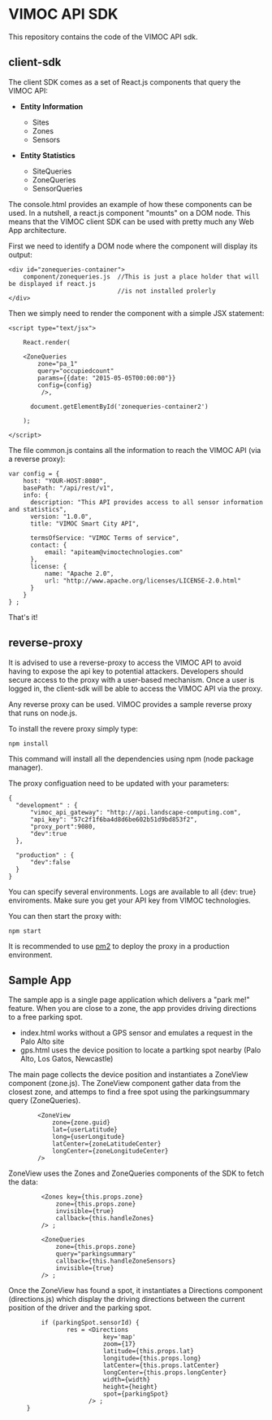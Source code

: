 # VIMOC API SDK

This repository contains the code of the VIMOC API sdk.

## client-sdk

The client SDK comes as a set of React.js components that query the VIMOC API:

* **Entity Information**
 	- Sites
 	- Zones
 	- Sensors

* **Entity Statistics**
 	- SiteQueries
 	- ZoneQueries
 	- SensorQueries

The console.html provides an example of how these components can be used. In a nutshell, a react.js component "mounts" on a DOM node. This means that the VIMOC client SDK can be used with pretty much any Web App architecture. 

First we need to identify a DOM node where the component will display its output:
```
<div id="zonequeries-container">
    component/zonequeries.js  //This is just a place holder that will be displayed if react.js 
                              //is not installed prolerly 
</div>
```

Then we simply need to render the component with a simple JSX statement:

```
<script type="text/jsx"> 

    React.render(

    <ZoneQueries 
        zone="pa_1" 
        query="occupiedcount"
        params={{date: "2015-05-05T00:00:00"}}
        config={config}
         />,
        
      document.getElementById('zonequeries-container2')

    );        

</script>
```

The file common.js contains all the information to reach the VIMOC API (via a reverse proxy):

```
var config = {
	host: "YOUR-HOST:8080", 
	basePath: "/api/rest/v1",
    info: {
      description: "This API provides access to all sensor information and statistics",
      version: "1.0.0",
      title: "VIMOC Smart City API",
      
      termsOfService: "VIMOC Terms of service",
      contact: {
          email: "apiteam@vimoctechnologies.com"
      },
      license: {
          name: "Apache 2.0",
          url: "http://www.apache.org/licenses/LICENSE-2.0.html"
      }
    }
} ; 
```

That's it!

## reverse-proxy

It is advised to use a reverse-proxy to access the VIMOC API to avoid having to expose the api key to potential attackers. Developers should secure access to the proxy with a user-based mechanism. Once a user is logged in, the client-sdk will be able to access the VIMOC API via the proxy. 

Any reverse proxy can be used. VIMOC provides a sample reverse proxy that runs on node.js.

To install the revere proxy simply type:

```
npm install
```

This command will install all the dependencies using npm (node package manager). 

The proxy configuation need to be updated with your parameters:
```
{
  "development" : {
      "vimoc_api_gateway": "http://api.landscape-computing.com",
      "api_key": "57c2f1f6ba4d8d6be602b51d9bd853f2",
      "proxy_port":9080,
      "dev":true 
  },
  
  "production" : { 
      "dev":false   
  }
}
```

You can specify several environments. Logs are available to all {dev: true} enviroments. Make sure you get your API key from VIMOC technologies.

You can then start the proxy with:

``` 
npm start
``` 

It is recommended to use [pm2](https://github.com/Unitech/pm2) to deploy the proxy in a production environment. 

## Sample App

The sample app is a single page application which delivers a "park me!" feature. When you are close to a zone, the app provides driving directions to a free parking spot. 

* index.html works without a GPS sensor and emulates a request in the Palo Alto site
* gps.html uses the device position to locate a partking spot nearby (Palo Alto, Los Gatos, Newcastle)

The main page collects the device position and instantiates a ZoneView component (zone.js). The ZoneView component gather data from the closest zone, and attemps to find a free spot using the parkingsummary query (ZoneQueries).

```
        <ZoneView
            zone={zone.guid}
            lat={userLatitude}
            long={userLongitude}
            latCenter={zoneLatitudeCenter}
            longCenter={zoneLongitudeCenter}
        />
```

ZoneView uses the Zones and ZoneQueries components of the SDK to fetch the data:

```
         <Zones key={this.props.zone}
             zone={this.props.zone}
             invisible={true}
             callback={this.handleZones}
         /> ;

         <ZoneQueries
             zone={this.props.zone}
             query="parkingsummary"
             callback={this.handleZoneSensors}
             invisible={true}
         /> ;
```


Once the ZoneView has found a spot, it instantiates a Directions component (directions.js) which display the driving directions between the current position of the driver and the parking spot. 

```
         if (parkingSpot.sensorId) {
                res = <Directions
                          key='map'
                          zoom={17}
                          latitude={this.props.lat}
                          longitude={this.props.long}
                          latCenter={this.props.latCenter}
                          longCenter={this.props.longCenter}
                          width={width}
                          height={height}
                          spot={parkingSpot}
                      /> ;
 	 }
```
